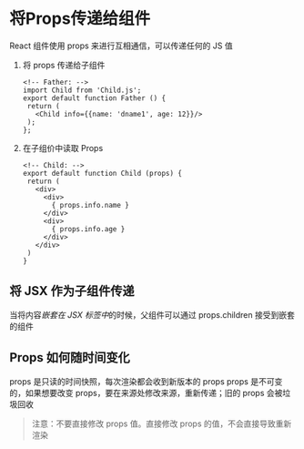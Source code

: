 # 将Props传递给组件
React 组件使用 props 来进行互相通信，可以传递任何的 JS 值

1. 将 props 传递给子组件
   ````JSX
   <!-- Father: -->
   import Child from 'Child.js';
   export default function Father () {
    return (
      <Child info={{name: 'dname1', age: 12}}/>
    );
   };
   ````
2. 在子组价中读取 Props
   ````JSX
   <!-- Child: -->
   export default function Child (props) {
    return (
      <div>
        <div>
          { props.info.name }
        </div>
        <div>
          { props.info.age }
        </div>
      </div>
    )
   }
   ````

## 将 JSX 作为子组件传递
当将内容*嵌套在 JSX 标签中*的时候，父组件可以通过 props.children 接受到嵌套的组件

## Props 如何随时间变化
props 是只读的时间快照，每次渲染都会收到新版本的 props
props 是不可变的，如果想要改变 props，要在来源处修改来源，重新传递；旧的 props 会被垃圾回收
> 注意：不要直接修改 props 值。直接修改 props 的值，不会直接导致重新渲染